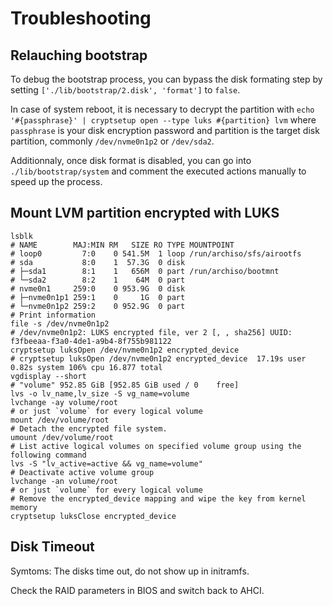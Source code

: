 
# Troubleshooting

## Relauching bootstrap

To debug the bootstrap process, you can bypass the disk formating step by setting `['./lib/bootstrap/2.disk', 'format']` to `false`.

In case of system reboot, it is necessary to decrypt the partition with `echo '#{passphrase}' | cryptsetup open --type luks #{partition} lvm` where `passphrase` is your disk encryption password and partition is the target disk partition, commonly `/dev/nvme0n1p2` or `/dev/sda2`.

Additionnaly, once disk format is disabled, you can go into `./lib/bootstrap/system` and comment the executed actions manually to speed up the process.

## Mount LVM partition encrypted with LUKS

```
lsblk
# NAME        MAJ:MIN RM   SIZE RO TYPE MOUNTPOINT
# loop0         7:0    0 541.5M  1 loop /run/archiso/sfs/airootfs
# sda           8:0    1  57.3G  0 disk 
# ├─sda1        8:1    1   656M  0 part /run/archiso/bootmnt
# └─sda2        8:2    1    64M  0 part 
# nvme0n1     259:0    0 953.9G  0 disk 
# ├─nvme0n1p1 259:1    0     1G  0 part 
# └─nvme0n1p2 259:2    0 952.9G  0 part
# Print information
file -s /dev/nvme0n1p2
# /dev/nvme0n1p2: LUKS encrypted file, ver 2 [, , sha256] UUID: f3fbeeaa-f3a0-4de1-a9b4-8f755b981122
cryptsetup luksOpen /dev/nvme0n1p2 encrypted_device
# cryptsetup luksOpen /dev/nvme0n1p2 encrypted_device  17.19s user 0.82s system 106% cpu 16.877 total
vgdisplay --short
# "volume" 952.85 GiB [952.85 GiB used / 0    free]
lvs -o lv_name,lv_size -S vg_name=volume
lvchange -ay volume/root
# or just `volume` for every logical volume
mount /dev/volume/root
# Detach the encrypted file system.
umount /dev/volume/root
# List active logical volumes on specified volume group using the following command
lvs -S "lv_active=active && vg_name=volume"
# Deactivate active volume group
lvchange -an volume/root
# or just `volume` for every logical volume
# Remove the encrypted_device mapping and wipe the key from kernel memory
cryptsetup luksClose encrypted_device
```

## Disk Timeout

Symtoms: The disks time out, do not show up in initramfs. 

Check the RAID parameters in BIOS and switch back to AHCI.
